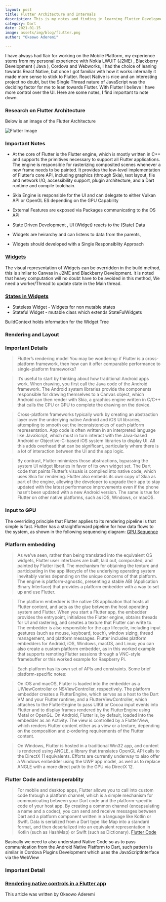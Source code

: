 ```yaml
---
layout: post
title: Flutter Architecture and Internals
description: This is my notes and finding in learning Flutter Development
category: Dart
date: 2021-01-15
image: assets/img/blog/flutter.png
author: "Okeowo Aderemi"

---
```


I have always had flair for working on the Mobile Platform, my experience stems from my personal experience with Nokia LWUIT (J2ME) , Blackberry Development ( Java ), Cordova and Webworks, I had the choice of leaning towards React Native, but once I got familiar with how it works internally it made more sense to stick to Flutter. React Native is nice and an interesting project no doubt, but the Single Thread nature of JavaScript was the deciding factor for me to lean towards Flutter. With Flutter I believe I have more control over the UI. Here are some notes, I find important to note down.


### Research on Flutter Architecture

Below is an image of the Flutter Architecture

![Flutter Image](https://flutter.dev/images/arch-overview/archdiagram.png)

### Important Notes

* At the core of Flutter is the Flutter engine, which is mostly written in C++ and supports the primitives necessary to support all Flutter applications. The engine is responsible for rasterizing composited scenes whenever a new frame needs to be painted. It provides the low-level implementation of Flutter’s core API, including graphics (through Skia), text layout, file and network I/O, accessibility support, plugin architecture, and a Dart runtime and compile toolchain.

* Skia Engine is responsible for the UI and can delegate to either Vulkan API or OpenGL ES depending on the GPU Capability

* External Features are exposed via Packages communicating to the OS API

* State Driven Development , UI (Widget) reacts to the (State) Data

* Widgets are heirarchy and can listens to data from the parents,

* Widgets should developed with a Single Responsiblity Approach


### [Widgets](https://flutter.dev/docs/resources/architectural-overview#widgets)

The visual representation of Widgets can be overridden in the build method, this is similar to Canvas in J2ME and Blackberry Development. It is noted that heavy computation will no doubt have to be avoided in this method, We need a worker/Thread to update state in the Main thread.

### [States in Widgets](https://flutter.dev/docs/resources/architectural-overview#widget-state)

* Stateless Widget - Widgets for non mutable states
* Stateful Widget - mutable class which extends StateFulWidgets

BuildContext holds information for the Widget Tree

### Rendering and Layout

### Important Details

>Flutter’s rendering model
You may be wondering: if Flutter is a cross-platform framework, then how can it offer comparable performance to single-platform frameworks?

>It’s useful to start by thinking about how traditional Android apps work. When drawing, you first call the Java code of the Android framework. The Android system libraries provide the components responsible for drawing themselves to a Canvas object, which Android can then render with Skia, a graphics engine written in C/C++ that calls the CPU or GPU to complete the drawing on the device.

>Cross-platform frameworks typically work by creating an abstraction layer over the underlying native Android and iOS UI libraries, attempting to smooth out the inconsistencies of each platform representation. App code is often written in an interpreted language like JavaScript, which must in turn interact with the Java-based Android or Objective-C-based iOS system libraries to display UI. All this adds overhead that can be significant, particularly where there is a lot of interaction between the UI and the app logic.

>By contrast, Flutter minimizes those abstractions, bypassing the system UI widget libraries in favor of its own widget set. The Dart code that paints Flutter’s visuals is compiled into native code, which uses Skia for rendering. Flutter also embeds its own copy of Skia as part of the engine, allowing the developer to upgrade their app to stay updated with the latest performance improvements even if the phone hasn’t been updated with a new Android version. The same is true for Flutter on other native platforms, such as iOS, Windows, or macOS.

### Input to GPU

The overriding principle that Flutter applies to its rendering pipeline is that simple is fast. Flutter has a straightforward pipeline for how data flows to the system, as shown in the following sequencing diagram:
[GPU Sequence](https://flutter.dev/images/arch-overview/render-pipeline.png)


### Platform embedding
>As we’ve seen, rather than being translated into the equivalent OS widgets, Flutter user interfaces are built, laid out, composited, and painted by Flutter itself. The mechanism for obtaining the texture and participating in the app lifecycle of the underlying operating system inevitably varies depending on the unique concerns of that platform. The engine is platform-agnostic, presenting a stable ABI (Application Binary Interface) that provides a platform embedder with a way to set up and use Flutter.

>The platform embedder is the native OS application that hosts all Flutter content, and acts as the glue between the host operating system and Flutter. When you start a Flutter app, the embedder provides the entrypoint, initializes the Flutter engine, obtains threads for UI and rastering, and creates a texture that Flutter can write to. The embedder is also responsible for the app lifecycle, including input gestures (such as mouse, keyboard, touch), window sizing, thread management, and platform messages. Flutter includes platform embedders for Android, iOS, Windows, macOS, and Linux; you can also create a custom platform embedder, as in this worked example that supports remoting Flutter sessions through a VNC-style framebuffer or this worked example for Raspberry Pi.

>Each platform has its own set of APIs and constraints. Some brief platform-specific notes:

>On iOS and macOS, Flutter is loaded into the embedder as a UIViewController or NSViewController, respectively. The platform embedder creates a FlutterEngine, which serves as a host to the Dart VM and your Flutter runtime, and a FlutterViewController, which attaches to the FlutterEngine to pass UIKit or Cocoa input events into Flutter and to display frames rendered by the FlutterEngine using Metal or OpenGL.
On Android, Flutter is, by default, loaded into the embedder as an Activity. The view is controlled by a FlutterView, which renders Flutter content either as a view or a texture, depending on the composition and z-ordering requirements of the Flutter content.

>On Windows, Flutter is hosted in a traditional Win32 app, and content is rendered using ANGLE, a library that translates OpenGL API calls to the DirectX 11 equivalents. Efforts are currently underway to also offer a Windows embedder using the UWP app model, as well as to replace ANGLE with a more direct path to the GPU via DirectX 12.



### Flutter Code and interoperablity

> For mobile and desktop apps, Flutter allows you to call into custom code through a platform channel, which is a simple mechanism for communicating between your Dart code and the platform-specific code of your host app. By creating a common channel (encapsulating a name and a codec), you can send and receive messages between Dart and a platform component written in a language like Kotlin or Swift. Data is serialized from a Dart type like Map into a standard format, and then deserialized into an equivalent representation in Kotlin (such as HashMap) or Swift (such as Dictionary).
[Flutter Code ](https://flutter.dev/images/arch-overview/platform-channels.png)

Basically we need to also understand Native Code so as to pass communication from the Android Native Platform to Dart, such pattern is similar in Cordova Plugins Development which uses the JavaScriptInterface via the WebView


### Important Detail

### [Rendering native controls in a Flutter app](https://flutter.dev/docs/resources/architectural-overview#widget-state)


This article was written by Okeowo Aderemi

